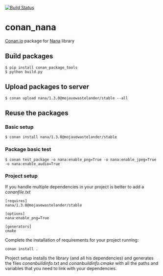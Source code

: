 [![Build Status](https://ci.appveyor.com/api/projects/status/github/MojaveWastelander/conan_nana)](https://ci.appveyor.com/project/MojaveWastelander/conan-nana)

# conan_nana

[Conan.io](https://conan.io) package for [Nana](https://github.com/cnjinhao/nana) library

## Build packages

    $ pip install conan_package_tools
    $ python build.py
    
## Upload packages to server

    $ conan upload nana/1.3.0@mojavewastelander/stable --all
    
## Reuse the packages

### Basic setup

    $ conan install nana/1.3.0@mojavewastelander/stable

### Package basic test
    $ conan test_package -o nana:enable_png=True -o nana:enable_jpeg=True -o nana:enable_audio=True    
    
### Project setup

If you handle multiple dependencies in your project is better to add a *conanfile.txt*
    
    [requires]
    nana/1.3.0@mojavewastelander/stable

    [options]
    nana:enable_png=True
    
    [generators]
    cmake

Complete the installation of requirements for your project running:</small></span>

    conan install . 

Project setup installs the library (and all his dependencies) and generates the files *conanbuildinfo.txt* and *conanbuildinfo.cmake* with all the paths and variables that you need to link with your dependencies.
